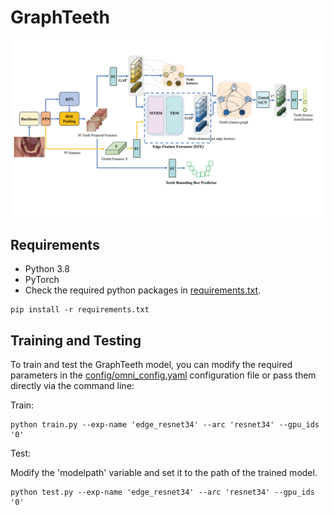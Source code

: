 #    GraphTeeth
![alt text](GraphTeeth_pipline.png)

## Requirements

* Python 3.8
* PyTorch
* Check the required python packages in [requirements.txt](requirements.txt).
```
pip install -r requirements.txt
```

## Training and Testing

To train and test the GraphTeeth model, you can modify the required parameters in the [config/omni_config.yaml](config/omni_config.yaml) configuration file or pass them directly via the command line:

Train:
```
python train.py --exp-name 'edge_resnet34' --arc 'resnet34' --gpu_ids '0'
```

Test:

Modify the 'modelpath' variable and set it to the path of the trained model.
```
python test.py --exp-name 'edge_resnet34' --arc 'resnet34' --gpu_ids '0'
```
